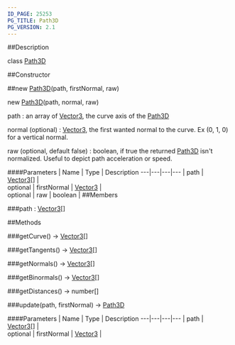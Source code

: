 ```yaml
---
ID_PAGE: 25253
PG_TITLE: Path3D
PG_VERSION: 2.1
---
```

##Description

class [Path3D](/classes/2.2/Path3D)



##Constructor

##new [Path3D](/classes/2.2/Path3D)(path, firstNormal, raw)

new [Path3D](/classes/2.2/Path3D)(path, normal, raw)

path : an array of [Vector3](/classes/2.2/Vector3), the curve axis of the [Path3D](/classes/2.2/Path3D)

normal (optional) : [Vector3](/classes/2.2/Vector3), the first wanted normal to the curve. Ex (0, 1, 0) for a vertical normal.

raw (optional, default false) : boolean, if true the returned [Path3D](/classes/2.2/Path3D) isn't normalized. Useful to depict path acceleration or speed.

####Parameters
 | Name | Type | Description
---|---|---|---
 | path | [Vector3](/classes/2.2/Vector3)[] |  
optional | firstNormal | [Vector3](/classes/2.2/Vector3) |  
optional | raw | boolean | 
##Members

###path : [Vector3](/classes/2.2/Vector3)[]



##Methods

###getCurve() &rarr; [Vector3](/classes/2.2/Vector3)[]


###getTangents() &rarr; [Vector3](/classes/2.2/Vector3)[]


###getNormals() &rarr; [Vector3](/classes/2.2/Vector3)[]


###getBinormals() &rarr; [Vector3](/classes/2.2/Vector3)[]


###getDistances() &rarr; number[]


###update(path, firstNormal) &rarr; [Path3D](/classes/2.2/Path3D)



####Parameters
 | Name | Type | Description
---|---|---|---
 | path | [Vector3](/classes/2.2/Vector3)[] |  
optional | firstNormal | [Vector3](/classes/2.2/Vector3) |  
